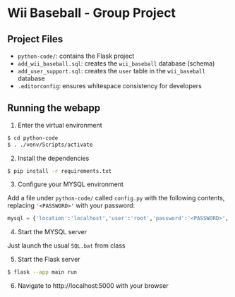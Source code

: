 # Wii Baseball - Group Project

## Project Files
 - `python-code/`: contains the Flask project
 - `add_wii_baseball.sql`: creates the `wii_baseball` database (schema)
 - `add_user_support.sql`: creates the `user` table in the `wii_baseball` database
 - `.editorconfig`: ensures whitespace consistency for developers

## Running the webapp
1. Enter the virtual environment
```bash
$ cd python-code
$ . ./venv/Scripts/activate
```

2. Install the dependencies
```bash
$ pip install -r requirements.txt
```

3. Configure your MYSQL environment

Add a file under `python-code/` called `config.py` with the following contents, replacing `'<PASSWORD>'` with your password:
```py
mysql = {'location':'localhost','user':'root','password':'<PASSWORD>','database':'baseball'}
```

4. Start the MYSQL server

Just launch the usual `SQL.bat` from class

5. Start the Flask server
```bash
$ flask --app main run
```
 
6. Navigate to http://localhost:5000 with your browser
